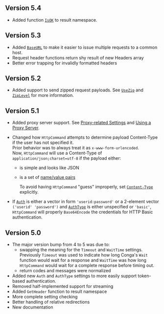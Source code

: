 ## Version 5.4
* Added function [`IsOK`](./result-operational.md#isok) to result namespace.
## Version 5.3
* Added [`BaseURL`](./request-settings.md#baseurl) to make it easier to issue multiple requests to a common host.
* Request header functions return shy result of new Headers array
* Better error trapping for invalidly formatted headers
## Version 5.2
* Added support to send zipped request payloads. See [`UseZip`](./request-settings.md#usezip) and [`ZipLevel`](./request-settings.md#ziplevel) for more information.
## Version 5.1
* Added proxy server support. See [Proxy-related Settings](./proxy-settings.md) and [Using a Proxy Server](./proxy.md).
* Changed how `HttpCommand` attempts to determine payload Content-Type if the user has not specified it. <br/>Prior behavior was to always treat it as `x-www-form-urlencoded`. <br/>Now, `HttpCommand` will use a Content-Type of `application/json;charset=utf-8` if the payload either:
    * is simple and looks like JSON
    * is a set of [name/value pairs](./request-settings.md#namevalue-pairs)

      To avoid having `HttpCommand` "guess" improperly, set [`Content-Type`](./request-settings.md#contenttype) explicitly.

* If [`Auth`](./request-settings.md#auth) is either a vector in form `'userid:password'` or a 2-element vector `('userid' 'password')` and [`AuthType`](./request-settings.md#authtype) is either unspecified or `'basic'`, `HttpCommand` will properly `Base64Encode` the credentials for HTTP Basic authentication.
## Version 5.0
* The major version bump from 4 to 5 was due to:
    * swapping the meaning for the `Timeout` and `WaitTime` settings. Previously `Timeout` was used to indicate how long Conga's `Wait` function would wait for a response and `WaitTime` was how long `HttpCommand` would wait for a complete response before timing out.
    * return codes and messages were normalized 
* Added new `Auth` and `AuthType` settings to more easily support token-based authentication.
* Removed half-implemented support for streaming
* Added `GetHeader` function to result namespace
* More complete setting checking
* Better handling of relative redirections
* New documentation